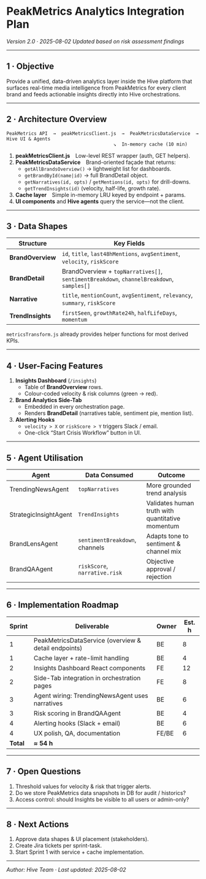 # PeakMetrics Analytics Integration Plan

_Version 2.0 · 2025-08-02_
_Updated based on risk assessment findings_

---

## 1 · Objective

Provide a unified, data-driven analytics layer inside the Hive platform that surfaces real-time media intelligence from PeakMetrics for every client brand and feeds actionable insights directly into Hive orchestrations.

---

## 2 · Architecture Overview

```text
PeakMetrics API  →  peakMetricsClient.js  →  PeakMetricsDataService  →  Hive UI & Agents
                                       ↘  In-memory cache (10 min)
```

1. **peakMetricsClient.js** Low-level REST wrapper (auth, GET helpers).
2. **PeakMetricsDataService** Brand-oriented façade that returns:
   - `getAllBrandsOverview()` → lightweight list for dashboards.
   - `getBrandById(name|id)` → full BrandDetail object.
   - `getNarratives(id, opts)` / `getMentions(id, opts)` for drill-downs.
   - `getTrendInsights(id)` (velocity, half-life, growth rate).
3. **Cache layer** Simple in-memory LRU keyed by endpoint + params.
4. **UI components** and **Hive agents** query the service—not the client.

---

## 3 · Data Shapes

| Structure         | Key Fields                                                                               |
| ----------------- | ---------------------------------------------------------------------------------------- |
| **BrandOverview** | `id`, `title`, `last48hMentions`, `avgSentiment`, `velocity`, `riskScore`                |
| **BrandDetail**   | BrandOverview + `topNarratives[]`, `sentimentBreakdown`, `channelBreakdown`, `samples[]` |
| **Narrative**     | `title`, `mentionCount`, `avgSentiment`, `relevancy`, `summary`, `riskScore`             |
| **TrendInsights** | `firstSeen`, `growthRate24h`, `halfLifeDays`, `momentum`                                 |

`metricsTransform.js` already provides helper functions for most derived KPIs.

---

## 4 · User-Facing Features

1. **Insights Dashboard** (`/insights`)
   - Table of **BrandOverview** rows.
   - Colour-coded velocity & risk columns (green → red).
2. **Brand Analytics Side-Tab**
   - Embedded in every orchestration page.
   - Renders **BrandDetail** (narratives table, sentiment pie, mention list).
3. **Alerting Hooks**
   - `velocity > X` or `riskScore > Y` triggers Slack / email.
   - One-click “Start Crisis Workflow” button in UI.

---

## 5 · Agent Utilisation

| Agent                 | Data Consumed                  | Outcome                                          |
| --------------------- | ------------------------------ | ------------------------------------------------ |
| TrendingNewsAgent     | `topNarratives`                | More grounded trend analysis                     |
| StrategicInsightAgent | `TrendInsights`                | Validates human truth with quantitative momentum |
| BrandLensAgent        | `sentimentBreakdown`, channels | Adapts tone to sentiment & channel mix           |
| BrandQAAgent          | `riskScore`, `narrative.risk`  | Objective approval / rejection                   |

---

## 6 · Implementation Roadmap

| Sprint    | Deliverable                                          | Owner | Est. h |
| --------- | ---------------------------------------------------- | ----- | ------ |
| 1         | PeakMetricsDataService (overview & detail endpoints) | BE    | 8      |
| 1         | Cache layer + rate-limit handling                    | BE    | 4      |
| 2         | Insights Dashboard React components                  | FE    | 12     |
| 2         | Side-Tab integration in orchestration pages          | FE    | 8      |
| 3         | Agent wiring: TrendingNewsAgent uses narratives      | BE    | 6      |
| 3         | Risk scoring in BrandQAAgent                         | BE    | 4      |
| 4         | Alerting hooks (Slack + email)                       | BE    | 6      |
| 4         | UX polish, QA, documentation                         | FE/BE | 6      |
| **Total** | **≈ 54 h**                                           |       |        |

---

## 7 · Open Questions

1. Threshold values for velocity & risk that trigger alerts.
2. Do we store PeakMetrics data snapshots in DB for audit / historics?
3. Access control: should Insights be visible to all users or admin-only?

---

## 8 · Next Actions

1. Approve data shapes & UI placement (stakeholders).
2. Create Jira tickets per sprint-task.
3. Start Sprint 1 with service + cache implementation.

---

_Author: Hive Team · Last updated: 2025-08-02_
